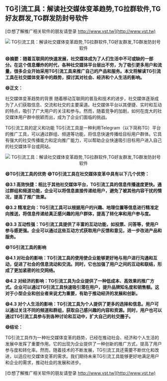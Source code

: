 ## **TG引流工具：解读社交媒体变革趋势,TG拉群软件,TG好友群发,TG群发防封号软件**

[😍想了解推广相关软件的朋友请登录 http://www.vst.tw](http://www.vst.tw)

 <center><img src="https://vst.tw/MP4/tuiguang/png/4.png" alt="TG引流工具：解读社交媒体变革趋势,TG拉群软件,TG好友群发,TG群发防封号软件"></center>

**😄摘要：随着互联网的快速发展，社交媒体成为了人们生活中不可或缺的一部分。在这个信息爆炸的时代，各种社交媒体平台层出不穷，为了吸引更多用户和流量，很多企业开始采用TG引流工具来推广自己的产品和服务。本文将解读TG引流工具在社交媒体变革中的趋势，探讨其对社会、经济和个人生活的影响。**

**😄正文：**

社交媒体变革趋势的背景
随着移动互联网的普及和技术的进步，社交媒体逐渐成为了人们获取信息、交流和社交的主要渠道。社交媒体平台以其便捷、实时和互动的特点，吸引了广大用户的关注和参与。然而，随着竞争的加剧，如何在庞大的社交媒体用户群中脱颖而出，成为了企业们面临的挑战。

TG引流工具的定义和功能
TG引流工具是一种利用Telegram（以下简称TG）平台的推广工具，可以通过群组、频道等功能，将信息快速传播给目标用户群体。它具有强大的社交传播能力和定向推广能力，可以帮助企业快速吸引目标用户进入自己的社交媒体平台或网站。

 <center><img src="https://vst.tw/MP4/tuiguang/png/8.png" alt="TG引流工具：解读社交媒体变革趋势,TG拉群软件,TG好友群发,TG群发防封号软件"></center>

**😄TG引流工具的优势**
**😄TG引流工具在社交媒体变革中具有以下几个优势：**

**😄3.1 高效快捷：相比于其他社交媒体平台，TG引流工具的信息传播速度更快。通过群组和频道功能，企业可以将信息直接传递给用户，避免了被其他内容干扰的情况，提高了推广效果。**

**😄3.2 精准定向：TG引流工具可以根据用户的兴趣、地理位置等信息进行精准定向推送，将信息传递给真正感兴趣的用户群体，提高了转化率和用户参与度。**

**😄3.3 互动性强：TG引流工具提供了丰富的互动功能，如投票、问答等，使用户参与感更强。企业可以通过这些互动方式获取用户反馈和意见，进一步改进产品和服务。**

**😄TG引流工具的影响**

**😄4.1 对社会的影响：TG引流工具的使用使企业能够更好地与用户进行沟通和互动，促进了社会的信息流动和交流。同时，它也加强了用户之间的互动和联结，形成了更加紧密的社交网络。**

**😄4.2 对经济的影响：TG引流工具为企业提供了一种低成本、高效果的推广方式。企业可以通过TG引流工具快速吸引潜在用户，提升品牌知名度和销售额。这对于小型企业和创业者来说尤为重要，有助于推动经济的发展和创新。**

**😄4.3 对个人生活的影响：TG引流工具为个人提供了更多的选择和信息。用户可以通过关注不同的频道和群组，获取自己感兴趣的内容和资源。同时，用户也可以通过TG引流工具参与到各种讨论和互动中，扩大自己的社交圈子。**

**😄结论：**

TG引流工具作为一种社交媒体变革的趋势，已经在推动社会、经济和个人生活的发展中发挥了重要作用。它的出现为企业提供了一种创新的推广方式，提高了用户参与度和转化率。然而，随着技术的不断发展，TG引流工具还需要不断优化和改进，以适应社交媒体变革的需求。我们期待未来TG引流工具能够更好地满足用户和企业的需求，推动社会的发展和进步。

[😍想了解推广相关软件的朋友请登录 http://www.vst.tw](http://www.vst.tw)



